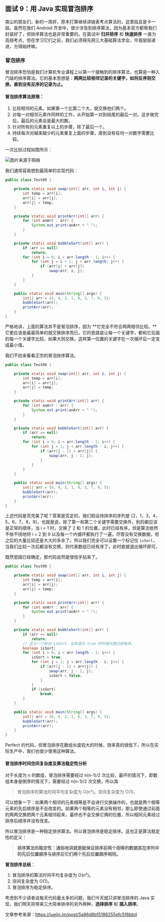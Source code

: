 ## 面试 9：用 Java 实现冒泡排序

南尘的朋友们，新的一周好，原本打算继续讲链表考点算法的，这里姑且是卡一段。虽然在我们 Android 开发中，很少涉及到排序算法，因为基本官方都帮我们封装好了，但排序算法也是非常重要的，在面试中 **归并排序** 和 **快速排序** 一直为高频考点，但在学习它们之前，我们必须得先把三大基础算法学会，毕竟层层递进，方得始终嘛。

### 冒泡排序

冒泡排序恐怕是我们计算机专业课程上以第一个接触到的排序算法，也算是一种入门级的排序算法。它的基本思想是：**两两比较相邻记录的关键字，如何反序则交换，直到没有反序的记录为止。**

#### 冒泡排序算法原理：

1. 比较相邻的元素。如果第一个比第二个大，就交换他们两个。
2. 对每一对相邻元素作同样的工作，从开始第一对到结尾的最后一对。这步做完后，最后的元素会是最大的数。
3. 针对所有的元素重复以上的步骤，除了最后一个。
4. 持续每次对越来越少的元素重复上面的步骤，直到没有任何一对数字需要比较。

一次比较过程如图所示：

![图片来源于网络](https://user-gold-cdn.xitu.io/2018/3/1/161e0ae4c75fd077?imageslim)

我们通常容易想到最简单的实现代码：

```java
public class Test09 {

    private static void swap(int[] arr, int i, int j) {
        int temp = arr[i];
        arr[i] = arr[j];
        arr[j] = temp;
    }

    private static void printArr(int[] arr) {
        for (int anArr : arr) {
            System.out.print(anArr + " ");
        }
    }

    private static void bubbleSort(int[] arr) {
        if (arr == null)
            return;
        for (int i = 0; i < arr.length - 1; i++) {
            for (int j = i + 1; j < arr.length; j++) {
                if (arr[i] > arr[j])
                    swap(arr, i, j);
            }
        }
    }

    public static void main(String[] args) {
        int[] arr = {6, 4, 2, 1, 8, 3, 7, 9, 5};
        bubbleSort(arr);
        printArr(arr);
    }
}
```

严格地讲，上面的算法并不是冒泡排序，因为 **它完全不符合两两相邻比较。**它更应该是最最简单的就交换排序而已。它的思路是让每一个关键字，都和它后面的每一个关键字比较，如果大则交换，这样第一位置的关键字在一次循环后一定变成最小值。

我们不妨来看看正宗的冒泡排序算法。

```java
public class Test09 {

    private static void swap(int[] arr, int i, int j) {
        int temp = arr[i];
        arr[i] = arr[j];
        arr[j] = temp;
    }

    private static void printArr(int[] arr) {
        for (int anArr : arr) {
            System.out.print(anArr + " ");
        }
    }

    private static void bubbleSort(int[] arr) {
        if (arr == null)
            return;
        for (int i = 0; i < arr.length - 1; i++) {
            for (int j = 1; j < arr.length - i; j++) {
                if (arr[j - 1] > arr[j]) {
                    swap(arr, j - 1, j);
                }
            }
        }
    }

    public static void main(String[] args) {
        int[] arr = {6, 4, 2, 1, 8, 3, 7, 9, 5};
        bubbleSort(arr);
        printArr(arr);
    }
}
```

上述代码是否完美了呢？答案是否定的，我们假设待排序的序列是 {2，1，3，4，5，6，7，8，9}，也就是说，除了第一和第二个关键字需要交换外，别的都应该是正常的顺序，当 i = 1 时，交换了 2 和 1 的位置，此时已经有序，但是算法依然不依不挠地将 i = 2 到 9 以及每一个内循环都执行了一遍，尽管没有交换数据，但之后的大量比较还是大大的多余了。所以我们完全可以设置一个标记位 `isSort`，当我们比较一次后都没有交换，则代表数组已经有序了，此时直接退出循环即可。

既然思路已经确定，那代码自然是很信手拈来了。

```java
public class Test09 {

    private static void swap(int[] arr, int i, int j) {
        int temp = arr[i];
        arr[i] = arr[j];
        arr[j] = temp;
    }

    private static void printArr(int[] arr) {
        for (int anArr : arr) {
            System.out.print(anArr + " ");
        }
    }

    private static void bubbleSort(int[] arr) {
        if (arr == null)
            return;
        // 定义一个标记 isSort，当其值为 true 的时候代表已经有序。
        boolean isSort;
        for (int i = 0; i < arr.length - 1; i++) {
            isSort = true;
            for (int j = 1; j < arr.length - i; j++) {
                if (arr[j - 1] > arr[j]) {
                    swap(arr, j - 1, j);
                    isSort = false;
                }
            }
            if (isSort)
                break;
        }
    }

    public static void main(String[] args) {
        int[] arr = {6, 4, 2, 1, 8, 3, 7, 9, 5};
        bubbleSort(arr);
        printArr(arr);
    }
}
```

Perfect 的代码，但冒泡排序在数组长度较大的时候，效率真的很低下，所以在实际生产中，我们也很少使用这种算法。

#### 冒泡排序时间空间复杂度及算法稳定性分析

对于长度为 n 的数组，冒泡排序需要经过 n(n-1)/2 次比较，最坏的情况下，即数组本身是倒序的情况下，需要经过 n(n-1)/2 次交换，所以其

> 冒泡排序的算法时间平均复杂度为 O(n²)。空间复杂度为 O(1)。

可以想象一下：如果两个相邻的元素相等是不会进行交换操作的，也就是两个相等元素的先后顺序是不会改变的。如果两个相等的元素没有相邻，那么即使通过前面的两两交换把两个元素相邻起来，最终也不会交换它俩的位置，所以相同元素经过排序后顺序并没有改变。

所以冒泡排序是一种稳定排序算法。所以冒泡排序是稳定排序。这也正是算法稳定性的定义：

> **排序算法的稳定性：通俗地讲就是能保证排序前两个相等的数据其在序列中的先后位置顺序与排序后它们两个先后位置顺序相同。**

**冒泡排序总结**：

1. 冒泡排序的算法时间平均复杂度为 O(n²)。
2. 空间复杂度为 O(1)。
3. 冒泡排序为稳定排序。

考虑到不少读者说每天代码量太多的问题，我们今天就只讲冒泡排序的 Java 实现，我们明天将带来三大简单排序的另外两种，**选择排序** 和 **插入排序**。



文章参考来源：https://juejin.im/post/5a96d6b15188255efc5f8bbd
